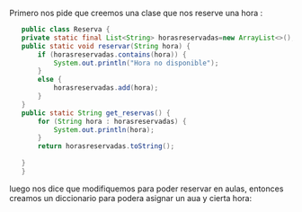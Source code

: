 Primero nos pide que creemos una clase que nos reserve una hora : 
   ```JAVA
      public class Reserva {
      private static final List<String> horasreservadas=new ArrayList<>();
      public static void reservar(String hora) {
          if (horasreservadas.contains(hora)) {
              System.out.println("Hora no disponible");
          }
          else {
              horasreservadas.add(hora);
          }
      }
      public static String get_reservas() {
          for (String hora : horasreservadas) {
              System.out.println(hora);
          }
          return horasreservadas.toString();
      
      }
      }
```
      
luego nos dice que modifiquemos para poder reservar en aulas, entonces creamos un diccionario para podera asignar  un aua y cierta hora: 

